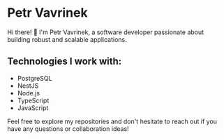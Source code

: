 # Petr Vavrinek

Hi there! 👋 I'm Petr Vavrinek, a software developer passionate about building robust and scalable applications.

## Technologies I work with:

- PostgreSQL
- NestJS
- Node.js
- TypeScript
- JavaScript

Feel free to explore my repositories and don't hesitate to reach out if you have any questions or collaboration ideas!